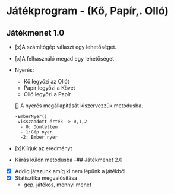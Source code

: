 # Játékprogram - (Kő, Papír,. Olló)

## Játékmenet 1.0
- [x]A számítógép választ egy lehetőséget.
- [x]A felhasználó megad egy lehetőséget
- Nyerés:
	- Kő legyőzi az Ollót
	- Papír legyőzi a Követ
	- Olló legyőzi a Papír
    
     [] A nyerés megállapítását kiszervezzük metódusba.
      
      -EmberNyer()
      -visszaadott érték--> 0,1,2
        - 0: Dömtetlen
        - 1:Gép nyer
        -2: Ember nyer
- [x]Kiírjuk az eredményt
- Kiírás külön metódusba
-## Játékmenet 2.0 
- [x] Addig játszunk amíg ki nem lépünk a játékból.
- [x] Statisztika megvalósítása
   - gép, játékos, mennyi menet      